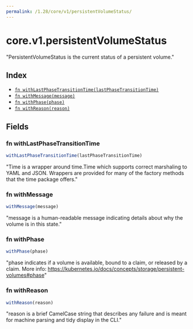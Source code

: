 ```yaml
---
permalink: /1.28/core/v1/persistentVolumeStatus/
---
```


# core.v1.persistentVolumeStatus

"PersistentVolumeStatus is the current status of a persistent volume."

## Index

* [`fn withLastPhaseTransitionTime(lastPhaseTransitionTime)`](#fn-withlastphasetransitiontime)
* [`fn withMessage(message)`](#fn-withmessage)
* [`fn withPhase(phase)`](#fn-withphase)
* [`fn withReason(reason)`](#fn-withreason)

## Fields

### fn withLastPhaseTransitionTime

```ts
withLastPhaseTransitionTime(lastPhaseTransitionTime)
```

"Time is a wrapper around time.Time which supports correct marshaling to YAML and JSON.  Wrappers are provided for many of the factory methods that the time package offers."

### fn withMessage

```ts
withMessage(message)
```

"message is a human-readable message indicating details about why the volume is in this state."

### fn withPhase

```ts
withPhase(phase)
```

"phase indicates if a volume is available, bound to a claim, or released by a claim. More info: https://kubernetes.io/docs/concepts/storage/persistent-volumes#phase"

### fn withReason

```ts
withReason(reason)
```

"reason is a brief CamelCase string that describes any failure and is meant for machine parsing and tidy display in the CLI."
